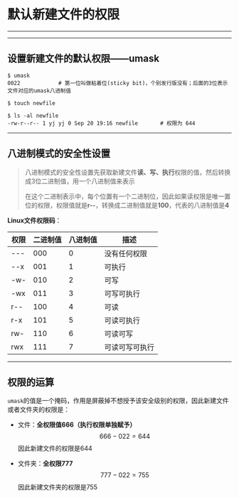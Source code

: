 # 默认新建文件的权限

---

---

## 设置新建文件的默认权限——umask

```shell
$ umask         
0022			# 第一位叫做粘着位(sticky bit)，个别发行版没有；后面的3位表示文件对应的umask八进制值

$ touch newfile

$ ls -al newfile
-rw-r--r-- 1 yj yj 0 Sep 20 19:16 newfile		# 权限为 644
```

---

## 八进制模式的安全性设置

> 八进制模式的安全性设置先获取新建文件**读、写、执行**权限的值，然后转换成3位二进制值，用一个八进制值来表示
>
> 在这个二进制表示中，每个位置有一个二进制位，因此如果读权限是唯一置位的权限，权限值就是**r--**，转换成二进制值就是**100**，代表的八进制值是**4**

**Linux文件权限码**：

| 权限 | 二进制值 | 八进制值 | 描述           |
| ---- | -------- | -------- | -------------- |
| ---  | 000      | 0        | 没有任何权限   |
| --x  | 001      | 1        | 可执行         |
| -w-  | 010      | 2        | 可写           |
| -wx  | 011      | 3        | 可写可执行     |
| r--  | 100      | 4        | 可读           |
| r-x  | 101      | 5        | 可读可执行     |
| rw-  | 110      | 6        | 可读可写       |
| rwx  | 111      | 7        | 可读可写可执行 |

---

## 权限的运算

`umask`的值是一个掩码，作用是屏蔽掉不想授予该安全级别的权限，因此新建文件或者文件夹的权限是：

- 文件：**全权限值666（执行权限单独赋予）**
  $$
  666-022=644
  $$
  因此新建文件的权限是644

- 文件夹：**全权限777**
  $$
  777-022=755
  $$
  因此新建文件夹的权限是755